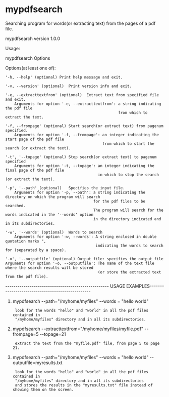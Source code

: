 # mypdfsearch
Searching program for words(or extracting text) from the pages of a pdf file.

mypdfsearch version 1.0.0

Usage:
	
mypdfsearch Options

Options(at least one of):
	
	'-h, --help' (optional)	Print help message and exit.
	
	'-v, --version' (optional)	Print version info and exit.
	
	'-e, --extracttextfrom' (optional)	Extract text from specified file and exit.
		Arguments for option '-e, --extracttextfrom': a string indicating the pdf file
		                                              from which to extract the text.
	
	'-f, --frompage' (optional)	Start search(or extract text) from pagenum specified.
		Arguments for option '-f, --frompage': an integer indicating the start page of the pdf file
		                                       from which to start the search (or extract the text).
	
	'-t', '--topage' (optional)	Stop search(or extract text) to pagenum specified
		Arguments for option '-t, --topage': an integer indicating the final page of the pdf file
		                                     in which to stop the search (or extract the text).
	
	'-p', '--path' (optional)	Specifies the input file.
		Arguments for option '-p, --path': a string indicating the directory on which the program will search
		                                   for the pdf files to be searched.
		                                   The program will search for the words indicated in the '--words' option
		                                   in the directory indicated and in its subdirectories.
	
	'-w', '--words' (optional)	Words to search
		Arguments for option '-w, --words': A string enclosed in double quotation marks ",
		                                    indicating the words to search for (separated by a space).
	
	'-o', '--outputfile' (optional)	Output file: specifies the output file
	Arguments for option '-o, --outputfile': The name of the text file where the search results will be stored
	                                         (or store the extracted text from the pdf file).
	                                         

--------------------------------------------------- USAGE EXAMPLES-------------------------------------------------

1)
	mypdfsearch --path="/myhome/myfiles" --words = "hello world"

		look for the words "hello" and "world" in all the pdf files contained in
		"/myhome/myfiles" directory and in all its subdirectories.

2)
	mypdfsearch --extracttextfrom="/myhome/myfiles/myfile.pdf" --frompage=5 --topage=21
	
		extract the text from the "myfile.pdf" file, from page 5 to page 21.
	
3)
	mypdfsearch --path="/myhome/myfiles" --words = "hello world" --outputfile=myresults.txt
	
		look for the words "hello" and "world" in all the pdf files contained in
		"/myhome/myfiles" directory and in all its subdirectories
		and stores the results in the "myresults.txt" file instead of showing them on the screen.
